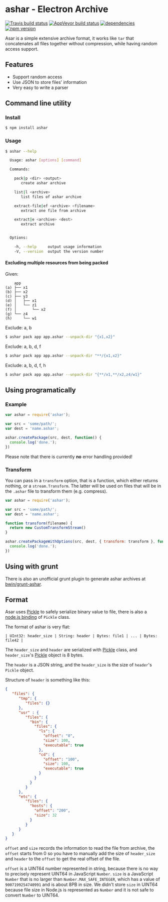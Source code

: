 # ashar - Electron Archive

[![Travis build status](https://travis-ci.org/electron/ashar.svg?branch=master)](https://travis-ci.org/electron/ashar)
[![AppVeyor build status](https://ci.appveyor.com/api/projects/status/mrfwfr0uxlbwkuq3?svg=true)](https://ci.appveyor.com/project/electron-bot/ashar)
[![dependencies](http://img.shields.io/david/electron/ashar.svg?style=flat-square)](https://david-dm.org/electron/ashar)
[![npm version](http://img.shields.io/npm/v/ashar.svg?style=flat-square)](https://npmjs.org/package/ashar)

Asar is a simple extensive archive format, it works like `tar` that concatenates
all files together without compression, while having random access support.

## Features

* Support random access
* Use JSON to store files' information
* Very easy to write a parser

## Command line utility

### Install

```bash
$ npm install ashar
```

### Usage

```bash
$ ashar --help

  Usage: ashar [options] [command]

  Commands:

    pack|p <dir> <output>
       create ashar archive

    list|l <archive>
       list files of ashar archive

    extract-file|ef <archive> <filename>
       extract one file from archive

    extract|e <archive> <dest>
       extract archive


  Options:

    -h, --help     output usage information
    -V, --version  output the version number

```

#### Excluding multiple resources from being packed

Given:
```
    app
(a) ├── x1
(b) ├── x2
(c) ├── y3
(d) │   ├── x1
(e) │   └── z1
(f) │       └── x2
(g) └── z4
(h)     └── w1
```

Exclude: a, b
```bash
$ ashar pack app app.ashar --unpack-dir "{x1,x2}"
```

Exclude: a, b, d, f
```bash
$ ashar pack app app.ashar --unpack-dir "**/{x1,x2}"
```

Exclude: a, b, d, f, h
```bash
$ ashar pack app app.ashar --unpack-dir "{**/x1,**/x2,z4/w1}"
```

## Using programatically

### Example

```js
var ashar = require('ashar');

var src = 'some/path/';
var dest = 'name.ashar';

ashar.createPackage(src, dest, function() {
  console.log('done.');
})
```

Please note that there is currently **no** error handling provided!

### Transform
You can pass in a `transform` option, that is a function, which either returns
nothing, or a `stream.Transform`. The latter will be used on files that will be
in the `.ashar` file to transform them (e.g. compress).

```js
var ashar = require('ashar');

var src = 'some/path/';
var dest = 'name.ashar';

function transform(filename) {
  return new CustomTransformStream()
}

ashar.createPackageWithOptions(src, dest, { transform: transform }, function() {
  console.log('done.');
})
```

## Using with grunt

There is also an unofficial grunt plugin to generate ashar archives at [bwin/grunt-ashar][grunt-ashar].

## Format

Asar uses [Pickle][pickle] to safely serialize binary value to file, there is
also a [node.js binding][node-pickle] of `Pickle` class.

The format of ashar is very flat:

```
| UInt32: header_size | String: header | Bytes: file1 | ... | Bytes: file42 |
```

The `header_size` and `header` are serialized with [Pickle][pickle] class, and
`header_size`'s [Pickle][pickle] object is 8 bytes.

The `header` is a JSON string, and the `header_size` is the size of `header`'s
`Pickle` object.

Structure of `header` is something like this:

```json
{
   "files": {
      "tmp": {
         "files": {}
      },
      "usr" : {
         "files": {
           "bin": {
             "files": {
               "ls": {
                 "offset": "0",
                 "size": 100,
                 "executable": true
               },
               "cd": {
                 "offset": "100",
                 "size": 100,
                 "executable": true
               }
             }
           }
         }
      },
      "etc": {
         "files": {
           "hosts": {
             "offset": "200",
             "size": 32
           }
         }
      }
   }
}
```

`offset` and `size` records the information to read the file from archive, the
`offset` starts from 0 so you have to manually add the size of `header_size` and
`header` to the `offset` to get the real offset of the file.

`offset` is a UINT64 number represented in string, because there is no way to
precisely represent UINT64 in JavaScript `Number`. `size` is a JavaScript
`Number` that is no larger than `Number.MAX_SAFE_INTEGER`, which has a value of
`9007199254740991` and is about 8PB in size. We didn't store `size` in UINT64
because file size in Node.js is represented as `Number` and it is not safe to
convert `Number` to UINT64.

[pickle]: https://chromium.googlesource.com/chromium/src/+/master/base/pickle.h
[node-pickle]: https://www.npmjs.org/package/chromium-pickle
[grunt-ashar]: https://github.com/bwin/grunt-ashar
